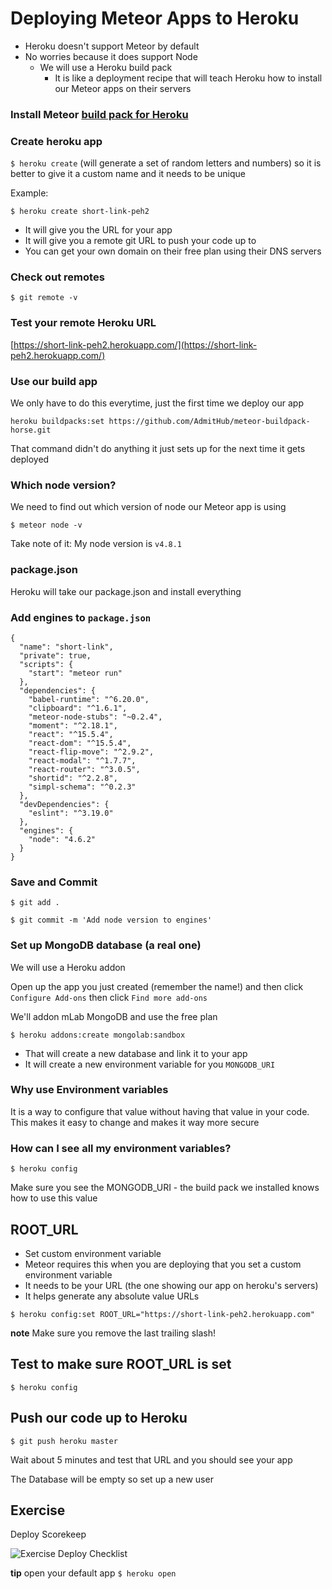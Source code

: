 # Deploying Meteor Apps to Heroku
* Heroku doesn't support Meteor by default
* No worries because it does support Node
    - We will use a Heroku build pack
        + It is like a deployment recipe that will teach Heroku how to install our Meteor apps on their servers

### Install Meteor [build pack for Heroku](https://github.com/AdmitHub/meteor-buildpack-horse)

### Create heroku app
`$ heroku create` (will generate a set of random letters and numbers) so it is better to give it a custom name and it needs to be unique

Example:

`$ heroku create short-link-peh2`

* It will give you the URL for your app
* It will give you a remote git URL to push your code up to
* You can get your own domain on their free plan using their DNS servers

### Check out remotes
`$ git remote -v`

### Test your remote Heroku URL
[https://short-link-peh2.herokuapp.com/](https://short-link-peh2.herokuapp.com/)

### Use our build app
We only have to do this everytime, just the first time we deploy our app

`heroku buildpacks:set https://github.com/AdmitHub/meteor-buildpack-horse.git`

That command didn't do anything it just sets up for the next time it gets deployed

### Which node version?
We need to find out which version of node our Meteor app is using

`$ meteor node -v`

Take note of it: My node version is `v4.8.1`

### package.json
Heroku will take our package.json and install everything

### Add engines to `package.json`
```
{
  "name": "short-link",
  "private": true,
  "scripts": {
    "start": "meteor run"
  },
  "dependencies": {
    "babel-runtime": "^6.20.0",
    "clipboard": "^1.6.1",
    "meteor-node-stubs": "~0.2.4",
    "moment": "^2.18.1",
    "react": "^15.5.4",
    "react-dom": "^15.5.4",
    "react-flip-move": "^2.9.2",
    "react-modal": "^1.7.7",
    "react-router": "^3.0.5",
    "shortid": "^2.2.8",
    "simpl-schema": "^0.2.3"
  },
  "devDependencies": {
    "eslint": "^3.19.0"
  },
  "engines": {
    "node": "4.6.2"
  }
}
```

### Save and Commit
`$ git add .`

`$ git commit -m 'Add node version to engines'`

### Set up MongoDB database (a real one)
We will use a Heroku addon

Open up the app you just created (remember the name!) and then click `Configure Add-ons` then click `Find more add-ons`

We'll addon mLab MongoDB and use the free plan

`$ heroku addons:create mongolab:sandbox`

* That will create a new database and link it to your app
* It will create a new environment variable for you `MONGODB_URI`

### Why use Environment variables
It is a way to configure that value without having that value in your code. This makes it easy to change and makes it way more secure

### How can I see all my environment variables?
`$ heroku config`

Make sure you see the MONGODB_URI - the build pack we installed knows how to use this value

## ROOT_URL
* Set custom environment variable
* Meteor requires this when you are deploying that you set a custom environment variable
* It needs to be your URL (the one showing our app on heroku's servers)
* It helps generate any absolute value URLs

`$ heroku config:set ROOT_URL="https://short-link-peh2.herokuapp.com"`

**note** Make sure you remove the last trailing slash!

## Test to make sure ROOT_URL is set
`$ heroku config`

## Push our code up to Heroku
`$ git push heroku master`

Wait about 5 minutes and test that URL and you should see your app

The Database will be empty so set up a new user

## Exercise
Deploy Scorekeep

![Exercise Deploy Checklist](https://i.imgur.com/U1vIOkd.png)

**tip** open your default app `$ heroku open`
